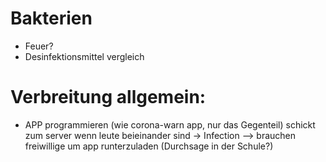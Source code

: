 # Bakterien
- Feuer?
- Desinfektionsmittel vergleich

# Verbreitung allgemein:
- APP programmieren (wie corona-warn app, nur das Gegenteil) schickt zum server wenn leute beieinander sind -> Infection
  --> brauchen freiwillige um app runterzuladen (Durchsage in der Schule?)
